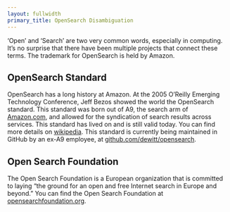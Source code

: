```yaml
---
layout: fullwidth
primary_title: OpenSearch Disambiguation 
---
```


‘Open’ and ‘Search’ are two very common words, especially in computing. It’s no surprise that there have been multiple projects that connect these terms. The trademark for OpenSearch is held by Amazon.

## OpenSearch Standard

OpenSearch has a long history at Amazon. At the 2005 O’Reilly Emerging Technology Conference, Jeff Bezos showed the world the OpenSearch standard. This standard was born out of A9, the search arm of [Amazon.com](http://amazon.com/), and allowed for the syndication of search results across services. This standard has lived on and is still valid today. You can find more details on [wikipedia](https://en.wikipedia.org/wiki/OpenSearch). This standard is currently being maintained in GitHub by an ex-A9 employee, at [github.com/dewitt/opensearch](http://github.com/dewitt/opensearch).


## Open Search Foundation

The Open Search Foundation is a European organization that is committed to laying “the ground for an open and free Internet search in Europe and beyond.” You can find the Open Search Foundation at [opensearchfoundation.org](https://opensearchfoundation.org/).

